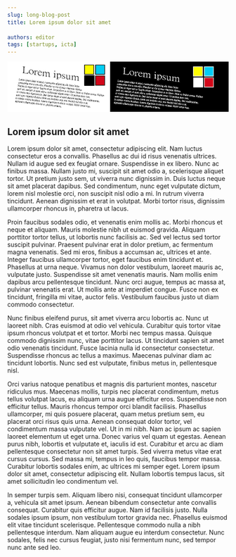 ```yaml
---
slug: long-blog-post
title: Lorem ipsum dolor sit amet

authors: editor
tags: [startups, icta]
---
```


![StartupSL.lk](./img/startupsl-banner.jpg)

## Lorem ipsum dolor sit amet

Lorem ipsum dolor sit amet, consectetur adipiscing elit. Nam luctus consectetur eros a convallis. Phasellus ac dui id risus venenatis ultrices. Nullam id augue sed ex feugiat ornare. Suspendisse in ex libero. Nunc ac finibus massa. Nullam justo mi, suscipit sit amet odio a, scelerisque aliquet tortor. Ut pretium justo sem, ut viverra nunc dignissim in. Duis luctus neque sit amet placerat dapibus. Sed condimentum, nunc eget vulputate dictum, lorem nisl molestie orci, non suscipit nisl odio a mi. In rutrum viverra tincidunt. Aenean dignissim et erat in volutpat. Morbi tortor risus, dignissim ullamcorper rhoncus in, pharetra ut lacus.

Proin faucibus sodales odio, et venenatis enim mollis ac. Morbi rhoncus et neque et aliquam. Mauris molestie nibh ut euismod gravida. Aliquam porttitor tortor tellus, ut lobortis nunc facilisis ac. Sed vel lectus sed tortor suscipit pulvinar. Praesent pulvinar erat in dolor pretium, ac fermentum magna venenatis. Sed mi eros, finibus a accumsan ac, ultrices et ante. Integer faucibus ullamcorper tortor, eget faucibus enim tincidunt et. Phasellus at urna neque. Vivamus non dolor vestibulum, laoreet mauris ac, vulputate justo. Suspendisse sit amet venenatis mauris. Nam mollis enim dapibus arcu pellentesque tincidunt. Nunc orci augue, tempus ac massa at, pulvinar venenatis erat. Ut mollis ante at imperdiet congue. Fusce non ex tincidunt, fringilla mi vitae, auctor felis. Vestibulum faucibus justo ut diam commodo consectetur.

Nunc finibus eleifend purus, sit amet viverra arcu lobortis ac. Nunc ut laoreet nibh. Cras euismod at odio vel vehicula. Curabitur quis tortor vitae ipsum rhoncus volutpat et et tortor. Morbi nec tempus massa. Quisque commodo dignissim nunc, vitae porttitor lacus. Ut tincidunt sapien sit amet odio venenatis tincidunt. Fusce lacinia nulla id consectetur consectetur. Suspendisse rhoncus ac tellus a maximus. Maecenas pulvinar diam ac tincidunt lobortis. Nunc sed est vulputate, finibus metus in, pellentesque nisl.

Orci varius natoque penatibus et magnis dis parturient montes, nascetur ridiculus mus. Maecenas mollis, turpis nec placerat condimentum, metus tellus volutpat lacus, eu aliquam urna augue efficitur eros. Suspendisse non efficitur tellus. Mauris rhoncus tempor orci blandit facilisis. Phasellus ullamcorper, mi quis posuere placerat, quam metus pretium sem, eu placerat orci risus quis urna. Aenean consequat dolor tortor, vel condimentum massa vulputate vel. Ut in mi nibh. Nam ac ipsum ac sapien laoreet elementum ut eget urna. Donec varius vel quam ut egestas. Aenean purus nibh, lobortis et vulputate et, iaculis id est. Curabitur et arcu ac diam pellentesque consectetur non sit amet turpis. Sed viverra metus vitae erat cursus cursus. Sed massa mi, tempus in leo quis, faucibus tempor massa. Curabitur lobortis sodales enim, ac ultrices mi semper eget. Lorem ipsum dolor sit amet, consectetur adipiscing elit. Nullam lobortis tempus lacus, sit amet sollicitudin leo condimentum vel.

In semper turpis sem. Aliquam libero nisi, consequat tincidunt ullamcorper a, vehicula sit amet ipsum. Aenean bibendum consectetur ante convallis consequat. Curabitur quis efficitur augue. Nam id facilisis justo. Nulla sodales ipsum ipsum, non vestibulum tortor gravida nec. Phasellus euismod elit vitae tincidunt scelerisque. Pellentesque commodo nulla a nibh pellentesque interdum. Nam aliquam augue eu interdum consectetur. Nunc sodales, felis nec cursus feugiat, justo nisi fermentum nunc, sed tempor nunc ante sed leo.


